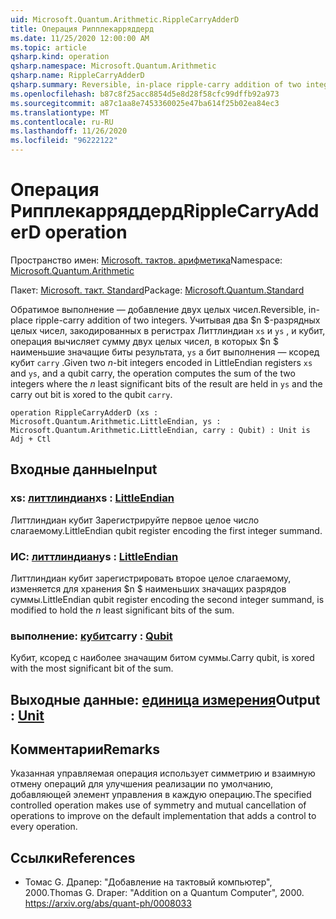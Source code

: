 ```yaml
---
uid: Microsoft.Quantum.Arithmetic.RippleCarryAdderD
title: Операция Рипплекарряддерд
ms.date: 11/25/2020 12:00:00 AM
ms.topic: article
qsharp.kind: operation
qsharp.namespace: Microsoft.Quantum.Arithmetic
qsharp.name: RippleCarryAdderD
qsharp.summary: Reversible, in-place ripple-carry addition of two integers. Given two $n$-bit integers encoded in LittleEndian registers `xs` and `ys`, and a qubit carry, the operation computes the sum of the two integers where the $n$ least significant bits of the result are held in `ys` and the carry out bit is xored to the qubit `carry`.
ms.openlocfilehash: b87c8f25acc8854d5e8d28f58cfc99dffb92a973
ms.sourcegitcommit: a87c1aa8e7453360025e47ba614f25b02ea84ec3
ms.translationtype: MT
ms.contentlocale: ru-RU
ms.lasthandoff: 11/26/2020
ms.locfileid: "96222122"
---
```

# <a name="ripplecarryadderd-operation"></a><span data-ttu-id="048f0-102">Операция Рипплекарряддерд</span><span class="sxs-lookup"><span data-stu-id="048f0-102">RippleCarryAdderD operation</span></span>

<span data-ttu-id="048f0-103">Пространство имен: [Microsoft. тактов. арифметика](xref:Microsoft.Quantum.Arithmetic)</span><span class="sxs-lookup"><span data-stu-id="048f0-103">Namespace: [Microsoft.Quantum.Arithmetic](xref:Microsoft.Quantum.Arithmetic)</span></span>

<span data-ttu-id="048f0-104">Пакет: [Microsoft. такт. Standard](https://nuget.org/packages/Microsoft.Quantum.Standard)</span><span class="sxs-lookup"><span data-stu-id="048f0-104">Package: [Microsoft.Quantum.Standard](https://nuget.org/packages/Microsoft.Quantum.Standard)</span></span>


<span data-ttu-id="048f0-105">Обратимое выполнение — добавление двух целых чисел.</span><span class="sxs-lookup"><span data-stu-id="048f0-105">Reversible, in-place ripple-carry addition of two integers.</span></span>
<span data-ttu-id="048f0-106">Учитывая два $n $-разрядных целых чисел, закодированных в регистрах Литтлиндиан `xs` и `ys` , и кубит, операция вычисляет сумму двух целых чисел, в которых $n $ наименьшие значащие биты результата, `ys` а бит выполнения — ксоред кубит `carry` .</span><span class="sxs-lookup"><span data-stu-id="048f0-106">Given two $n$-bit integers encoded in LittleEndian registers `xs` and `ys`, and a qubit carry, the operation computes the sum of the two integers where the $n$ least significant bits of the result are held in `ys` and the carry out bit is xored to the qubit `carry`.</span></span>

```qsharp
operation RippleCarryAdderD (xs : Microsoft.Quantum.Arithmetic.LittleEndian, ys : Microsoft.Quantum.Arithmetic.LittleEndian, carry : Qubit) : Unit is Adj + Ctl
```


## <a name="input"></a><span data-ttu-id="048f0-107">Входные данные</span><span class="sxs-lookup"><span data-stu-id="048f0-107">Input</span></span>

### <a name="xs--littleendian"></a><span data-ttu-id="048f0-108">xs: [литтлиндиан](xref:Microsoft.Quantum.Arithmetic.LittleEndian)</span><span class="sxs-lookup"><span data-stu-id="048f0-108">xs : [LittleEndian](xref:Microsoft.Quantum.Arithmetic.LittleEndian)</span></span>

<span data-ttu-id="048f0-109">Литтлиндиан кубит Зарегистрируйте первое целое число слагаемому.</span><span class="sxs-lookup"><span data-stu-id="048f0-109">LittleEndian qubit register encoding the first integer summand.</span></span>


### <a name="ys--littleendian"></a><span data-ttu-id="048f0-110">ИС: [литтлиндиан](xref:Microsoft.Quantum.Arithmetic.LittleEndian)</span><span class="sxs-lookup"><span data-stu-id="048f0-110">ys : [LittleEndian](xref:Microsoft.Quantum.Arithmetic.LittleEndian)</span></span>

<span data-ttu-id="048f0-111">Литтлиндиан кубит зарегистрировать второе целое слагаемому, изменяется для хранения $n $ наименьших значащих разрядов суммы.</span><span class="sxs-lookup"><span data-stu-id="048f0-111">LittleEndian qubit register encoding the second integer summand, is modified to hold the $n$ least significant bits of the sum.</span></span>


### <a name="carry--qubit"></a><span data-ttu-id="048f0-112">выполнение: [кубит](xref:microsoft.quantum.lang-ref.qubit)</span><span class="sxs-lookup"><span data-stu-id="048f0-112">carry : [Qubit](xref:microsoft.quantum.lang-ref.qubit)</span></span>

<span data-ttu-id="048f0-113">Кубит, ксоред с наиболее значащим битом суммы.</span><span class="sxs-lookup"><span data-stu-id="048f0-113">Carry qubit, is xored with the most significant bit of the sum.</span></span>



## <a name="output--unit"></a><span data-ttu-id="048f0-114">Выходные данные: [единица измерения](xref:microsoft.quantum.lang-ref.unit)</span><span class="sxs-lookup"><span data-stu-id="048f0-114">Output : [Unit](xref:microsoft.quantum.lang-ref.unit)</span></span>



## <a name="remarks"></a><span data-ttu-id="048f0-115">Комментарии</span><span class="sxs-lookup"><span data-stu-id="048f0-115">Remarks</span></span>

<span data-ttu-id="048f0-116">Указанная управляемая операция использует симметрию и взаимную отмену операций для улучшения реализации по умолчанию, добавляющей элемент управления в каждую операцию.</span><span class="sxs-lookup"><span data-stu-id="048f0-116">The specified controlled operation makes use of symmetry and mutual cancellation of operations to improve on the default implementation that adds a control to every operation.</span></span>

## <a name="references"></a><span data-ttu-id="048f0-117">Ссылки</span><span class="sxs-lookup"><span data-stu-id="048f0-117">References</span></span>

- <span data-ttu-id="048f0-118">Томас G. Драпер: "Добавление на тактовый компьютер", 2000.</span><span class="sxs-lookup"><span data-stu-id="048f0-118">Thomas G. Draper: "Addition on a Quantum Computer", 2000.</span></span>
  https://arxiv.org/abs/quant-ph/0008033